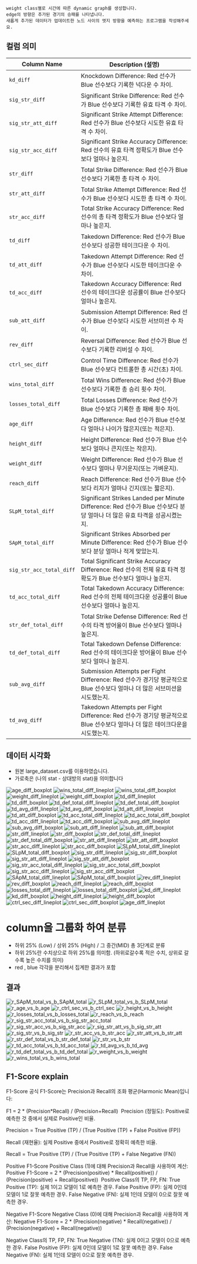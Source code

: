 
    weight class별로 시간에 따른 dynamic graph를 생성합니다.
    edge의 방향은 추가된 경기의 승패를 나타냅니다.
    새롭게 추가된 데이터가 업데이트한 노드 사이의 엣지 방향을 예측하는 프로그램을 작성해주세요.

## 컬럼 의미
| Column Name              | Description (설명)                                                                                   |
|--------------------------|------------------------------------------------------------------------------------------------------|
| `kd_diff`                | Knockdown Difference: Red 선수가 Blue 선수보다 기록한 넉다운 수 차이.                                |
| `sig_str_diff`           | Significant Strike Difference: Red 선수가 Blue 선수보다 기록한 유효 타격 수 차이.                     |
| `sig_str_att_diff`       | Significant Strike Attempt Difference: Red 선수가 Blue 선수보다 시도한 유효 타격 수 차이.            |
| `sig_str_acc_diff`       | Significant Strike Accuracy Difference: Red 선수의 유효 타격 정확도가 Blue 선수보다 얼마나 높은지.    |
| `str_diff`               | Total Strike Difference: Red 선수가 Blue 선수보다 기록한 총 타격 수 차이.                            |
| `str_att_diff`           | Total Strike Attempt Difference: Red 선수가 Blue 선수보다 시도한 총 타격 수 차이.                    |
| `str_acc_diff`           | Total Strike Accuracy Difference: Red 선수의 총 타격 정확도가 Blue 선수보다 얼마나 높은지.           |
| `td_diff`                | Takedown Difference: Red 선수가 Blue 선수보다 성공한 테이크다운 수 차이.                             |
| `td_att_diff`            | Takedown Attempt Difference: Red 선수가 Blue 선수보다 시도한 테이크다운 수 차이.                     |
| `td_acc_diff`            | Takedown Accuracy Difference: Red 선수의 테이크다운 성공률이 Blue 선수보다 얼마나 높은지.            |
| `sub_att_diff`           | Submission Attempt Difference: Red 선수가 Blue 선수보다 시도한 서브미션 수 차이.                     |
| `rev_diff`               | Reversal Difference: Red 선수가 Blue 선수보다 기록한 리버설 수 차이.                                |
| `ctrl_sec_diff`          | Control Time Difference: Red 선수가 Blue 선수보다 컨트롤한 총 시간(초) 차이.                         |
| `wins_total_diff`        | Total Wins Difference: Red 선수가 Blue 선수보다 기록한 총 승리 횟수 차이.                            |
| `losses_total_diff`      | Total Losses Difference: Red 선수가 Blue 선수보다 기록한 총 패배 횟수 차이.                          |
| `age_diff`               | Age Difference: Red 선수가 Blue 선수보다 얼마나 나이가 많은지(또는 적은지).                         |
| `height_diff`            | Height Difference: Red 선수가 Blue 선수보다 얼마나 큰지(또는 작은지).                               |
| `weight_diff`            | Weight Difference: Red 선수가 Blue 선수보다 얼마나 무거운지(또는 가벼운지).                         |
| `reach_diff`             | Reach Difference: Red 선수가 Blue 선수보다 리치가 얼마나 긴지(또는 짧은지).                         |
| `SLpM_total_diff`        | Significant Strikes Landed per Minute Difference: Red 선수가 Blue 선수보다 분당 얼마나 더 많은 유효 타격을 성공시켰는지. |
| `SApM_total_diff`        | Significant Strikes Absorbed per Minute Difference: Red 선수가 Blue 선수보다 분당 얼마나 적게 맞았는지.|
| `sig_str_acc_total_diff` | Total Significant Strike Accuracy Difference: Red 선수의 전체 유효 타격 정확도가 Blue 선수보다 얼마나 높은지. |
| `td_acc_total_diff`      | Total Takedown Accuracy Difference: Red 선수의 전체 테이크다운 성공률이 Blue 선수보다 얼마나 높은지.  |
| `str_def_total_diff`     | Total Strike Defense Difference: Red 선수의 타격 방어율이 Blue 선수보다 얼마나 높은지.               |
| `td_def_total_diff`      | Total Takedown Defense Difference: Red 선수의 테이크다운 방어율이 Blue 선수보다 얼마나 높은지.        |
| `sub_avg_diff`           | Submission Attempts per Fight Difference: Red 선수가 경기당 평균적으로 Blue 선수보다 얼마나 더 많은 서브미션을 시도했는지. |
| `td_avg_diff`            | Takedown Attempts per Fight Difference: Red 선수가 경기당 평균적으로 Blue 선수보다 얼마나 더 많은 테이크다운을 시도했는지. |

## 데이터 시각화
- 원본 large_dataset.csv를 이용하였습니다.
- 가로축은 (나의 stat - 상대방의 stat)을 의미합니다


![age_diff_boxplot](https://github.com/user-attachments/assets/f751d389-f67b-4e0b-bec4-28b38944ad9c)
![wins_total_diff_lineplot](https://github.com/user-attachments/assets/175c62ae-6afa-484d-aa2c-1c84b0d85a38)
![wins_total_diff_boxplot](https://github.com/user-attachments/assets/5eb4523d-e99b-4e89-8d7d-fdbd006bc920)
![weight_diff_lineplot](https://github.com/user-attachments/assets/0d37edb2-dc56-4b64-ae6e-1b785d947bd6)
![weight_diff_boxplot](https://github.com/user-attachments/assets/f51e2066-e80f-46c6-922e-8926d6a181df)
![td_diff_lineplot](https://github.com/user-attachments/assets/bb0e36c7-2d4f-492c-8834-282335dd27f1)
![td_diff_boxplot](https://github.com/user-attachments/assets/5a29aea3-287b-468a-9d78-b34bc723dad6)
![td_def_total_diff_lineplot](https://github.com/user-attachments/assets/2c60ac02-5d89-4922-bdca-dd5ef91cf68f)
![td_def_total_diff_boxplot](https://github.com/user-attachments/assets/da16132a-cc78-4569-a8e0-83be0d59e1f9)
![td_avg_diff_lineplot](https://github.com/user-attachments/assets/13c59024-d5d0-48d5-a10b-5f7087d5c290)
![td_avg_diff_boxplot](https://github.com/user-attachments/assets/20f8fba2-298e-4e23-9473-d4a6bbb9a3f6)
![td_att_diff_lineplot](https://github.com/user-attachments/assets/6ab732cc-3b60-49ec-8a5e-0e5f4ab17b61)
![td_att_diff_boxplot](https://github.com/user-attachments/assets/88d31702-b595-414a-89ed-c535f8b2ebb6)
![td_acc_total_diff_lineplot](https://github.com/user-attachments/assets/52cd8182-ca33-4551-93a2-ec9549f26cd5)
![td_acc_total_diff_boxplot](https://github.com/user-attachments/assets/38693ac1-e58c-4baf-91d0-58c3b7bcc0d1)
![td_acc_diff_lineplot](https://github.com/user-attachments/assets/72e0c6f7-08e8-46a8-beb2-99217607ebba)
![td_acc_diff_boxplot](https://github.com/user-attachments/assets/34c1f2ec-0eb4-4a56-9108-6546dbfc36f6)
![sub_avg_diff_lineplot](https://github.com/user-attachments/assets/f68d2d19-d9da-4c22-9aab-a90d607ac2f2)
![sub_avg_diff_boxplot](https://github.com/user-attachments/assets/a966e92c-887a-4fd8-89b2-41a3803cf5e7)
![sub_att_diff_lineplot](https://github.com/user-attachments/assets/e63ef73b-d251-4c1a-b25c-7fb26783add6)
![sub_att_diff_boxplot](https://github.com/user-attachments/assets/d8633def-1e32-4b1c-a105-e26620b34f52)
![str_diff_lineplot](https://github.com/user-attachments/assets/53e5840d-22cb-447c-bd4f-785287a033d2)
![str_diff_boxplot](https://github.com/user-attachments/assets/07b2aac7-7004-4abb-a3f3-4e2919a8997a)
![str_def_total_diff_lineplot](https://github.com/user-attachments/assets/ecf63f7d-a699-4db6-9376-72d1c6128b6a)
![str_def_total_diff_boxplot](https://github.com/user-attachments/assets/e5c36635-00dc-4d2e-8e8e-276d6b99961e)
![str_att_diff_lineplot](https://github.com/user-attachments/assets/4e66d2d8-ae8e-4e45-bf35-2f89f427207b)
![str_att_diff_boxplot](https://github.com/user-attachments/assets/acafb405-2177-4b88-b348-9a56c8f9b4e4)
![str_acc_diff_lineplot](https://github.com/user-attachments/assets/526d7ae9-09ac-4a72-8dec-2ecad2a5df93)
![str_acc_diff_boxplot](https://github.com/user-attachments/assets/d6b2dab2-20b3-4182-88fe-3c681b1c48f0)
![SLpM_total_diff_lineplot](https://github.com/user-attachments/assets/2b58ec5f-60be-4875-950b-091200ba9625)
![SLpM_total_diff_boxplot](https://github.com/user-attachments/assets/5749df3c-f623-4253-8d47-e7f08cd7fa32)
![sig_str_diff_lineplot](https://github.com/user-attachments/assets/39511574-b39e-4b22-8a98-b348d14ad50a)
![sig_str_diff_boxplot](https://github.com/user-attachments/assets/4fab5eb8-3612-4d72-88e4-fb0040821a76)
![sig_str_att_diff_lineplot](https://github.com/user-attachments/assets/4560de8d-e5be-47a5-b839-ec7927fc7108)
![sig_str_att_diff_boxplot](https://github.com/user-attachments/assets/035fb9a7-7298-4189-afc6-b45608e9aa30)
![sig_str_acc_total_diff_lineplot](https://github.com/user-attachments/assets/e01d09b6-3ef1-426a-b378-5a1bb67cb276)
![sig_str_acc_total_diff_boxplot](https://github.com/user-attachments/assets/1832eecf-609a-4d98-90e4-56552ccb869e)
![sig_str_acc_diff_lineplot](https://github.com/user-attachments/assets/1291b34f-844e-49fe-9236-4880ee2ab29f)
![sig_str_acc_diff_boxplot](https://github.com/user-attachments/assets/7f8a42e7-0c39-4e85-85fe-eaef980ee492)
![SApM_total_diff_lineplot](https://github.com/user-attachments/assets/1c155169-7a3a-455b-9606-22346c330ef3)
![SApM_total_diff_boxplot](https://github.com/user-attachments/assets/1b12b779-20ca-4f3d-9796-b4c9126649ab)
![rev_diff_lineplot](https://github.com/user-attachments/assets/7e593de4-83ff-42cb-b86a-e6ffec93eacd)
![rev_diff_boxplot](https://github.com/user-attachments/assets/958c5db4-e7ac-4ac5-9310-cf37725b16ff)
![reach_diff_lineplot](https://github.com/user-attachments/assets/3954ab9b-0382-4ff3-96d2-889c0467c427)
![reach_diff_boxplot](https://github.com/user-attachments/assets/20110882-de8a-4d2f-8d64-5593c8e0ad64)
![losses_total_diff_lineplot](https://github.com/user-attachments/assets/3f852e57-6507-49e1-8ba5-853886d68d44)
![losses_total_diff_boxplot](https://github.com/user-attachments/assets/f36114fa-ffc3-4881-98c3-b571a1b78523)
![kd_diff_lineplot](https://github.com/user-attachments/assets/c2832abc-9a1c-4239-800a-f19f7e180def)
![kd_diff_boxplot](https://github.com/user-attachments/assets/0e1df7b5-9762-4710-90ae-68aecdaad373)
![height_diff_lineplot](https://github.com/user-attachments/assets/5c01d381-fd18-40ee-a125-4a411fed1903)
![height_diff_boxplot](https://github.com/user-attachments/assets/fb044e25-a532-48d8-b32b-b5ebf388165d)
![ctrl_sec_diff_lineplot](https://github.com/user-attachments/assets/a2c13b7e-fe92-4904-aeba-6f233c730395)
![ctrl_sec_diff_boxplot](https://github.com/user-attachments/assets/58cf35c6-c110-45d1-b730-d89bb95a05ff)
![age_diff_lineplot](https://github.com/user-attachments/assets/fca98754-f600-4495-805d-fb39730ad999)

# column을 그룹화 하여 분류
- 하위 25% (Low) / 상위 25% (High) / 그 중간(MID) 총 3단계로 분류
- 하위 25%란 수치상으로 하위 25%를 의미함. (하위로갈수록 적은 수치, 상위로 갈 수록 높은 수치를 의미)
- red , blue 각각을 분리해서 집계한 결과가 포함

## 결과
![r_SApM_total_vs_b_SApM_total](https://github.com/user-attachments/assets/eb50bbb6-22ee-407f-8f2c-60d8b7d7601b)
![r_SLpM_total_vs_b_SLpM_total](https://github.com/user-attachments/assets/ca2c72b6-f589-4915-afcc-b24440da08d0)
![r_age_vs_b_age](https://github.com/user-attachments/assets/ce5ad7da-6914-4f5a-a9b1-0595f77fba95)
![r_ctrl_sec_vs_b_ctrl_sec](https://github.com/user-attachments/assets/0009df3c-84c6-4042-8aff-21cf4f58e2d2)
![r_height_vs_b_height](https://github.com/user-attachments/assets/eb8c9e18-5d96-4c5d-a361-0d5b57b640a2)
![r_losses_total_vs_b_losses_total](https://github.com/user-attachments/assets/49d959a0-02a4-44b4-801f-d419f3015593)
![r_reach_vs_b_reach](https://github.com/user-attachments/assets/30d1720f-261c-4806-94ef-b89409e44eb4)
![r_sig_str_acc_total_vs_b_sig_str_acc_total](https://github.com/user-attachments/assets/8f5b89cd-d84b-4cbe-9e42-0c41e26b0eda)
![r_sig_str_acc_vs_b_sig_str_acc](https://github.com/user-attachments/assets/26c5da34-a960-4abb-bee0-6c4ff30bbc36)
![r_sig_str_att_vs_b_sig_str_att](https://github.com/user-attachments/assets/d0e88ef9-f697-40f9-9aa8-7cc38bc752cd)
![r_sig_str_vs_b_sig_str](https://github.com/user-attachments/assets/ea898e30-c1bd-43b0-bff5-36df61864004)
![r_str_acc_vs_b_str_acc](https://github.com/user-attachments/assets/766ef747-28af-49cc-a7c5-eb095bd6d39a)
![r_str_att_vs_b_str_att](https://github.com/user-attachments/assets/98dc7638-7865-4d05-bb17-4cdc87e917fc)
![r_str_def_total_vs_b_str_def_total](https://github.com/user-attachments/assets/4e3b5783-2d17-470f-926d-d258fadd7057)
![r_str_vs_b_str](https://github.com/user-attachments/assets/388a666b-fa09-4c5d-a471-60e545d01a2a)
![r_td_acc_total_vs_b_td_acc_total](https://github.com/user-attachments/assets/3ddc6601-6a8a-48f9-ac22-613bebb8cf69)
![r_td_avg_vs_b_td_avg](https://github.com/user-attachments/assets/8e0829ff-7fc9-4f50-9216-27e863b44e51)
![r_td_def_total_vs_b_td_def_total](https://github.com/user-attachments/assets/56b3cc61-6ff5-44bf-a93a-8e6d1a16b4c4)
![r_weight_vs_b_weight](https://github.com/user-attachments/assets/d11abc85-ff55-4a3a-9dea-ff4e45c7bdca)
![r_wins_total_vs_b_wins_total](https://github.com/user-attachments/assets/a600d86f-beac-4466-9ae3-54fb61ea410f)


## F1-Score explain
F1-Score 공식
F1-Score는 Precision과 Recall의 조화 평균(Harmonic Mean)입니다:

F1 = 2 * (Precision*Recall) / (Precision+Recall)
​
Precision (정밀도): Positive로 예측한 것 중에서 실제로 Positive인 비율.

Precision = True Positive (TP) / (True Positive (TP) + False Positive (FP))
​

Recall (재현율): 실제 Positive 중에서 Positive로 정확히 예측한 비율.

Recall = True Positive (TP) / (True Positive (TP) + False Negative (FN))

Positive F1-Score
Positive Class (1)에 대해 Precision과 Recall을 사용하여 계산:
Positive F1-Score = 2 * (Precision(positive) * Recall(positive)) / (Precision(positive) + Recall(positive))
​
Positive Class의 TP, FP, FN:
True Positive (TP): 실제 1이고 모델이 1로 예측한 경우.
False Positive (FP): 실제 0인데 모델이 1로 잘못 예측한 경우.
False Negative (FN): 실제 1인데 모델이 0으로 잘못 예측한 경우.


Negative F1-Score
Negative Class (0)에 대해 Precision과 Recall을 사용하여 계산:
Negative F1-Score = 2 * (Precision(negative) * Recall(negative)) / (Precision(negative) + Recall(negative))
 
Negative Class의 TP, FP, FN:
True Negative (TN): 실제 0이고 모델이 0으로 예측한 경우.
False Positive (FP): 실제 0인데 모델이 1로 잘못 예측한 경우.
False Negative (FN): 실제 1인데 모델이 0으로 잘못 예측한 경우.
​
